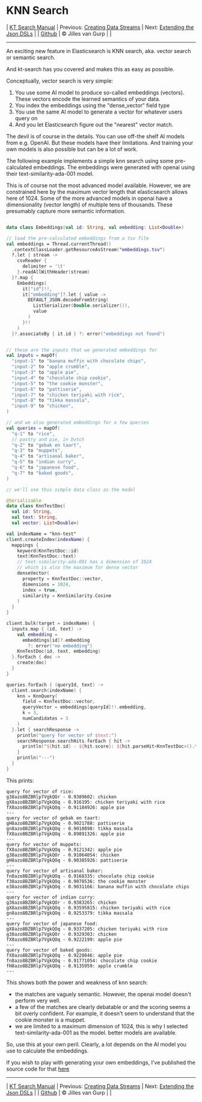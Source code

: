 # KNN Search 

| [KT Search Manual](README.md) | Previous: [Creating Data Streams](DataStreams.md) | Next: [Extending the Json DSLs](ExtendingTheDSL.md) |
| [Github](https://github.com/jillesvangurp/kt-search) | &copy; Jilles van Gurp |  |

---                

An exciting new feature in Elasticsearch is KNN search, aka. vector search or semantic search.

And kt-search has you covered and makes this as easy as possible.

Conceptually, vector search is very simple:

1. You use some AI model to produce so-called embeddings (vectors). 
These vectors encode the learned semantics of your data.
1. You index the embeddings using the "dense_vector" field type
1. You use the same AI model to generate a vector for whatever users query on
1. And you let Elasticsearch figure out the "nearest" vector match.

The devil is of course in the details. You can use off-the shelf AI models from e.g. OpenAI. But these 
models have their limitations. And training your own models is also possible but can be a lot of work.
        
The following example implements a simple knn search using some pre-calculated embeddings.
The embeddings were generated with openai using their text-similarity-ada-001 model.

This is of course not the most advanced model available. However, we are constrained here by the maximum vector length
that elasticsearch allows here of 1024. Some of the more advanced models in openai have a dimensionality 
(vector length) of multiple tens of thousands. These presumably capture more semantic information.

```kotlin

data class Embeddings(val id: String, val embedding: List<Double>)

// load the pre-calculated embeddings from a tsv file
val embeddings = Thread.currentThread()
  .contextClassLoader.getResourceAsStream("embeddings.tsv")
  ?.let { stream ->
    csvReader {
      delimiter = '\t'
    }.readAllWithHeader(stream)
  }?.map {
    Embeddings(
      it["id"]!!,
      it["embedding"]?.let { value ->
        DEFAULT_JSON.decodeFromString(
          ListSerializer(Double.serializer()),
          value
        )
      }!!
    )
  }?.associateBy { it.id } ?: error("embeddings not found")


// these are the inputs that we generated embeddings for
val inputs = mapOf(
  "input-1" to "banana muffin with chocolate chips",
  "input-2" to "apple crumble",
  "input-3" to "apple pie",
  "input-4" to "chocolate chip cookie",
  "input-5" to "the cookie monster",
  "input-6" to "pattiserie",
  "input-7" to "chicken teriyaki with rice",
  "input-8" to "tikka massala",
  "input-9" to "chicken",
)

// and we also generated embeddings for a few queries
val queries = mapOf(
  "q-1" to "rice",
  // pastry and pie, in Dutch
  "q-2" to "gebak en taart",
  "q-3" to "muppets",
  "q-4" to "artisanal baker",
  "q-5" to "indian curry",
  "q-6" to "japanese food",
  "q-7" to "baked goods",
)

// we'll use this simple data class as the model

@Serializable
data class KnnTestDoc(
  val id: String,
  val text: String,
  val vector: List<Double>)

val indexName = "knn-test"
client.createIndex(indexName) {
  mappings {
    keyword(KnnTestDoc::id)
    text(KnnTestDoc::text)
    // text-similarity-ada-001 has a dimension of 1024
    // which is also the maximum for dense vector
    denseVector(
      property = KnnTestDoc::vector,
      dimensions = 1024,
      index = true,
      similarity = KnnSimilarity.Cosine
    )
  }
}

client.bulk(target = indexName) {
  inputs.map { (id, text) ->
    val embedding =
      embeddings[id]?.embedding
        ?: error("no embedding")
    KnnTestDoc(id, text, embedding)
  }.forEach { doc ->
    create(doc)
  }
}

queries.forEach { (queryId, text) ->
  client.search(indexName) {
    knn = KnnQuery(
      field = KnnTestDoc::vector,
      queryVector = embeddings[queryId]!!.embedding,
      k = 3,
      numCandidates = 3
    )
  }.let { searchResponse ->
    println("query for vector of $text:")
    searchResponse.searchHits.forEach { hit ->
      println("${hit.id} - ${hit.score}: ${hit.parseHit<KnnTestDoc>().text}")
    }
    println("---")
  }
}
```

This prints:

```text
query for vector of rice:
g38azo8BZBRlp7VgkQOr - 0.9389602: chicken
gX8azo8BZBRlp7VgkQOq - 0.916195: chicken teriyaki with rice
fX8azo8BZBRlp7VgkQOq - 0.91184926: apple pie
---
query for vector of gebak en taart:
gH8azo8BZBRlp7VgkQOq - 0.9021788: pattiserie
gn8azo8BZBRlp7VgkQOq - 0.9010898: tikka massala
fX8azo8BZBRlp7VgkQOq - 0.89891326: apple pie
---
query for vector of muppets:
fX8azo8BZBRlp7VgkQOq - 0.9121342: apple pie
g38azo8BZBRlp7VgkQOr - 0.91064054: chicken
gH8azo8BZBRlp7VgkQOq - 0.90385926: pattiserie
---
query for vector of artisanal baker:
fn8azo8BZBRlp7VgkQOq - 0.9168335: chocolate chip cookie
f38azo8BZBRlp7VgkQOq - 0.9078536: the cookie monster
e38azo8BZBRlp7VgkQOq - 0.9031166: banana muffin with chocolate chips
---
query for vector of indian curry:
g38azo8BZBRlp7VgkQOr - 0.9383265: chicken
gX8azo8BZBRlp7VgkQOq - 0.93595815: chicken teriyaki with rice
gn8azo8BZBRlp7VgkQOq - 0.9253379: tikka massala
---
query for vector of japanese food:
gX8azo8BZBRlp7VgkQOq - 0.9337205: chicken teriyaki with rice
g38azo8BZBRlp7VgkQOr - 0.9329303: chicken
fX8azo8BZBRlp7VgkQOq - 0.9222199: apple pie
---
query for vector of baked goods:
fX8azo8BZBRlp7VgkQOq - 0.9228046: apple pie
fn8azo8BZBRlp7VgkQOq - 0.91771054: chocolate chip cookie
fH8azo8BZBRlp7VgkQOq - 0.9135959: apple crumble
---
```

This shows both the power and weakness of knn search:

- the matches are vaguely semantic. However, the openai model doesn't perform very well.
- a few of the matches are clearly debatable or and the scoring seems a bit overly confident. For example, 
it doesn't seem to understand that the cookie monster is a muppet. 
- we are limited to a maximum dimension of 1024, this is why I selected text-similarity-ada-001 as the model.
better models are available.

So, use this at your own peril. Clearly, a lot depends on the AI model you use to calculate the embeddings.

If you wish to play with generating your own embeddings, I've published the source code for that 
[here](https://github.com/jillesvangurp/openai-embeddings-processor)



---

| [KT Search Manual](README.md) | Previous: [Creating Data Streams](DataStreams.md) | Next: [Extending the Json DSLs](ExtendingTheDSL.md) |
| [Github](https://github.com/jillesvangurp/kt-search) | &copy; Jilles van Gurp |  |